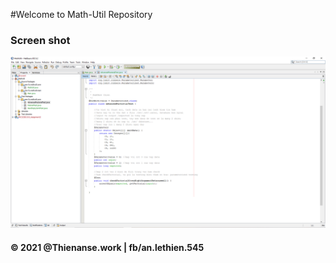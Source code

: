 #Welcome to Math-Util Repository

### Screen shot
![JUnit with TDD](https://github.com/ThienAnn-SE/MathUtil/blob/main/images/math-util-intro.PNG)

#### © 2021 @Thienanse.work | fb/an.lethien.545